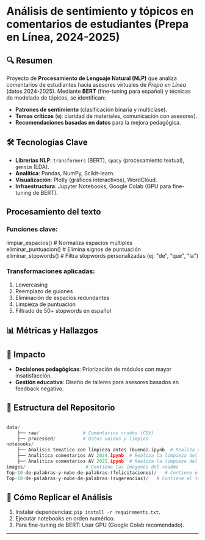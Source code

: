 # Análisis de sentimiento y tópicos en comentarios de estudiantes (Prepa en Línea, 2024-2025)  

## 🔍 Resumen  
Proyecto de **Procesamiento de Lenguaje Natural (NLP)** que analiza comentarios de estudiantes hacia asesores virtuales de *Prepa en Línea* (datos 2024-2025). Mediante **BERT** (fine-tuning para español) y técnicas de modelado de tópicos, se identifican:  
- **Patrones de sentimiento** (clasificación binaria y multiclase).  
- **Temas críticos** (ej: claridad de materiales, comunicación con asesores).  
- **Recomendaciones basadas en datos** para la mejora pedagógica.  

## 🛠️ Tecnologías Clave  
- **Librerías NLP**: `transformers` (BERT), `spaCy` (procesamiento textual), `gensim` (LDA).  
- **Analítica**: Pandas, NumPy, Scikit-learn.  
- **Visualización**: Plotly (gráficos interactivos), WordCloud.  
- **Infraestructura**: Jupyter Notebooks, Google Colab (GPU para fine-tuning de BERT).  

## Procesamiento del texto

### Funciones clave:
limpiar_espacios()      # Normaliza espacios múltiples  
eliminar_puntuacion()   # Elimina signos de puntuación  
eliminar_stopwords()    # Filtra stopwords personalizadas (ej: "de", "que", "la")  

### Transformaciones aplicadas:
1. Lowercasing  
2. Reemplazo de guiones  
3. Eliminación de espacios redundantes  
4. Limpieza de puntuación  
5. Filtrado de 50+ stopwords en español  

## 📊 Métricas y Hallazgos

  

## 🎯 Impacto  
- **Decisiones pedagógicas**: Priorización de módulos con mayor insatisfacción.  
- **Gestión educativa**: Diseño de talleres para asesores basados en feedback negativo.  

## 📂 Estructura del Repositorio  

```python

data/
    ├── raw/                # Comentarios crudos (CSV)
    ├── processed/          # Datos unidos y limpios
notebooks/
    ├── Analisis tematico con limpieza antes (bueno).ipynb  # Realiza el analisis de sentimiento con BERT
    ├── Analitica comentarios AV 2024.ipynb  # Realiza la limpieza del texto, bigramas y trigramas de los datos del 2024.
    ├── Analitica comentarios AV 2025.ipynb  # Realiza la limpieza del texto, bigramas y trigramas de los datos del 2025.
images/                      # Contiene las imagenes del readme
Top-10-de-palabras-y-nube-de-palabras-(felicitaciones)/   # Contiene el top 10 de palabras por modulo nube de palabras
Top-10-de-palabras-y-nube-de-palabras-(sugerencias)/   # Contiene el top 10 de palabras por modulo nube de palabras

```

## 📌 Cómo Replicar el Análisis

1. Instalar dependencias: `pip install -r requirements.txt`.  
2. Ejecutar notebooks en orden numérico.  
3. Para fine-tuning de BERT: Usar GPU (Google Colab recomendado).  

---
